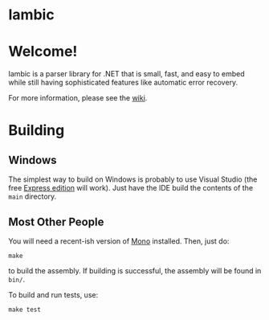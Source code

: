 Iambic
===

# Welcome!

Iambic is a parser library for .NET that is small, fast, and easy to embed while still having sophisticated features like automatic error recovery.

For more information, please see the [wiki](http://wiki.github.com/naucera/iambic/).

# Building


## Windows

The simplest way to build on Windows is probably to use Visual Studio (the free [Express edition](http://www.microsoft.com/express/) will work). Just have the IDE build the contents of the `main` directory.


## Most Other People

You will need a recent-ish version of [Mono](http://mono-project.com) installed. Then, just do:

	make

to build the assembly. If building is successful, the assembly will be found in `bin/`.

To build and run tests, use:

	make test
